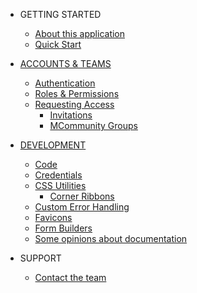 - GETTING STARTED
  - [About this application](README.md)
  - [Quick Start](quick_start.md)

- [ACCOUNTS & TEAMS](accounts/README.md)
  - [Authentication](accounts/authentication.md)
  - [Roles & Permissions](accounts/account_roles.md)
  - [Requesting Access](accounts/requesting_access.md)
    - [Invitations](accounts/invitations.md)
    - [MCommunity Groups](accounts/mcommunity_accounts.md)

- [DEVELOPMENT](development/README.md)
  - [Code](https://github.com/dschmura/modelrails_app)
  - [Credentials](development/credentials.md)
  - [CSS Utilities](development/css_utilities.md)
    - [Corner Ribbons](development/corner_ribbons.md)
  - [Custom Error Handling](developer/custom_errors.md)
  - [Favicons](development/favicons.md)
  - [Form Builders](development/form_builders.md)
  - [Some opinions about documentation](development/documentation.md)

- SUPPORT
  - [Contact the team](#)